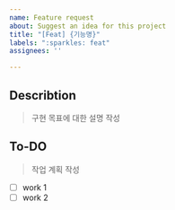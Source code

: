 ```yaml
---
name: Feature request
about: Suggest an idea for this project
title: "[Feat] {기능명}"
labels: ":sparkles: feat"
assignees: ''

---
```


## Describtion
> 구현 목표에 대한 설명 작성

## To-DO
> 작업 계획 작성
- [ ] work 1
- [ ] work 2
